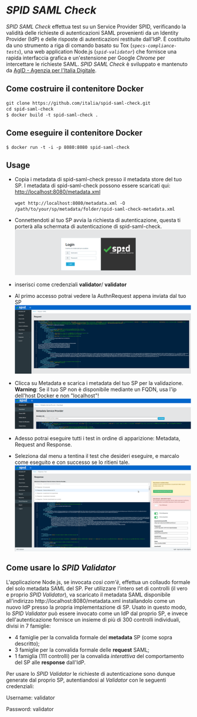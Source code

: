 # *SPID SAML Check*

*SPID SAML Check* effettua test su un Service Provider SPID, verificando la validità delle richieste di autenticazioni SAML provenienti da un Identity Provider (IdP) e delle risposte di autenticazioni restituite dall'IdP. 
È costituito da uno strumento a riga di comando basato su Tox (_`specs-compliance-tests`_), una web application Node.js (_`spid-validator`_) che fornisce una rapida interfaccia grafica e un'estensione per Google *Chrome* per intercettare le richieste SAML.
*SPID SAML Check* è sviluppato e mantenuto da [AgID - Agenzia per l'Italia Digitale](https://www.agid.gov.it).

## Come costruire il contenitore Docker

```
git clone https://github.com/italia/spid-saml-check.git
cd spid-saml-check
$ docker build -t spid-saml-check .
```

## Come eseguire il contenitore Docker

```
$ docker run -t -i -p 8080:8080 spid-saml-check
```

## Usage

- Copia i metadata di spid-saml-check presso il metadata store del tuo SP.
  I metadata di spid-saml-check possono essere scaricati qui: [http://localhost:8080/metadata.xml](http://localhost:8080/metadata.xml)
  ````
  wget http://localhost:8080/metadata.xml -O /path/to/your/sp/metadata/folder/spid-saml-check-metadata.xml
  ````

- Connettendoti al tuo SP avvia la richiesta di autenticazione, questa ti porterà alla schermata di autenticazione
  di spid-saml-check. 
  ![login page](gallery/1a.png)

- inserisci come credenziali __validator__/ __validator__
- Al primo accesso potrai vedere la AuthnRequest appena inviata dal tuo SP
  ![authn request](gallery/2.png)

- Clicca su Metadata e scarica i metadata del tuo SP per la validazione.
  **Warning**: Se il tuo SP non è disponibile mediante un FQDN, usa l'ip dell'host Docker e non "localhost"!
  ![metadata](gallery/3.png)

- Adesso potrai eseguire tutti i test in ordine di apparizione: Metadata, Request and Response.
- Seleziona dal menu a tentina il test che desideri eseguire, e marcalo come eseguito e con successo se lo ritieni tale.
  ![Response](gallery/4a.png)


## Come usare lo *SPID Validator*

L'applicazione Node.js, se invocata *così com'è*, effettua un collaudo formale del solo metadata SAML del SP.
Per utilizzare l'intero set di controlli (il vero e proprio *SPID Validator*), va scaricato il metadata SAML disponibile all'indirizzo http://localhost:8080/metadata.xml installandolo come un nuovo IdP presso la propria implementazione di SP.
Usato in questo modo, lo *SPID Validator* può essere invocato come un IdP dal proprio SP, e invece dell'autenticazione fornisce un insieme di più di 300 controlli individuali, divisi in 7 famiglie:
 * 4 famiglie per la convalida formale del **metadata** SP (come sopra descritto);
 * 3 famiglie per la convalida formale delle **request** SAML;
 * 1 famiglia (111 controlli) per la convalida *interattiva* del comportamento del SP alle **response** dall'IdP.

Per usare lo *SPID Validator* le richieste di autenticazione sono dunque generate dal proprio SP, autentiandosi al *Validator* con le seguenti credenziali:

   Username: validator

   Password: validator

